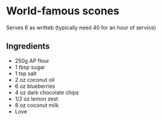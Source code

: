 # World-famous scones

Serves 6 as writteb (typically need 40 for an hour of service)

## Ingredients

+ 250g AP flour
+ 1 tbsp sugar
+ 1 tsp salt
+ 2 oz coconut oil
+ 6 oz blueberries
+ 4 oz dark chocolate chips
+ 1/2 oz lemon zest
+ 8 oz coconut milk
+ Love
